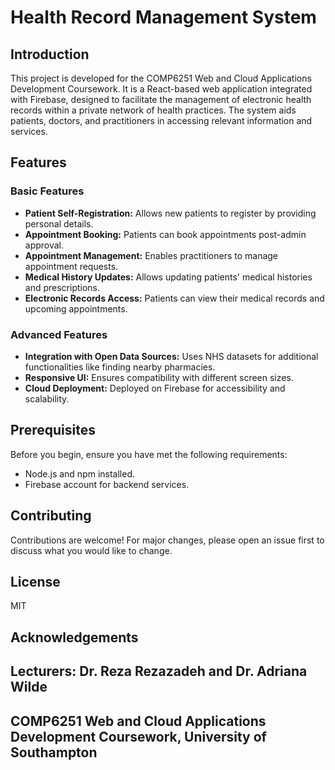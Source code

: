 # Health Record Management System

## Introduction
This project is developed for the COMP6251 Web and Cloud Applications Development Coursework. It is a React-based web application integrated with Firebase, designed to facilitate the management of electronic health records within a private network of health practices. The system aids patients, doctors, and practitioners in accessing relevant information and services.

## Features
### Basic Features
- **Patient Self-Registration:** Allows new patients to register by providing personal details.
- **Appointment Booking:** Patients can book appointments post-admin approval.
- **Appointment Management:** Enables practitioners to manage appointment requests.
- **Medical History Updates:** Allows updating patients' medical histories and prescriptions.
- **Electronic Records Access:** Patients can view their medical records and upcoming appointments.

### Advanced Features
- **Integration with Open Data Sources:** Uses NHS datasets for additional functionalities like finding nearby pharmacies.
- **Responsive UI:** Ensures compatibility with different screen sizes.
- **Cloud Deployment:** Deployed on Firebase  for accessibility and scalability.

## Prerequisites
Before you begin, ensure you have met the following requirements:
- Node.js and npm installed.
- Firebase account for backend services.


 ## Contributing
Contributions are welcome! For major changes, please open an issue first to discuss what you would like to change.

## License
MIT

 ## Acknowledgements
 ## Lecturers: Dr. Reza Rezazadeh and Dr. Adriana Wilde
 ## COMP6251 Web and Cloud Applications Development Coursework, University of Southampton







